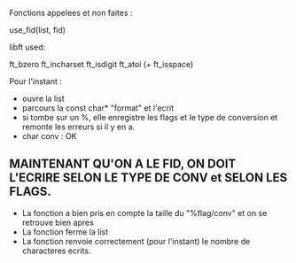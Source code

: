 Fonctions appelees et non faites :

 use_fid(list, fid)


libft used:

ft_bzero
ft_incharset
ft_isdigit
ft_atoi (+ ft_isspace)




Pour l'instant :

- ouvre la list
- parcours la const char* "format" et l'ecrit
- si tombe sur un %, elle enregistre les flags et le type de conversion
	et remonte les erreurs si il y en a.
- char conv : OK

## MAINTENANT QU'ON A LE FID, ON DOIT L'ECRIRE SELON LE TYPE DE CONV et SELON LES FLAGS.	


- La fonction a bien pris en compte la taille du "%flag/conv" et on se retrouve bien apres
- La fonction ferme la list
- La fonction renvoie correctement (pour l'instant) le nombre de characteres ecrits.
